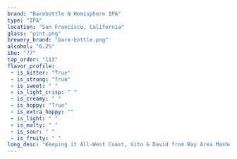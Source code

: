```yaml
---
brand: "Barebottle N Hemisphere IPA"
type: "IPA"
location: "San Francisco, California"
glass: "pint.png"
brewery_brand: "bare-bottle.png"
alcohol: "6.2%"
ibu: "77"
tap_order: "113"
flavor_profile:
 - is_bitter: "True"
 - is_strong: "True"
 - is_sweet: " "
 - is_light_crisp: " "
 - is_creamy: " "
 - is_hoppy: "True"
 - is_extra_hoppy: ""
 - is_light: " "
 - is_malty: " "
 - is_sour: " "
 - is_fruity: " "
long_desc: "Keeping it All-West Coast, Vito & David from Bay Area Mashers and Diablo Order of Zymiracle Enthusiasts, made the best of new American Citrusy/Piney hops."
---
```

